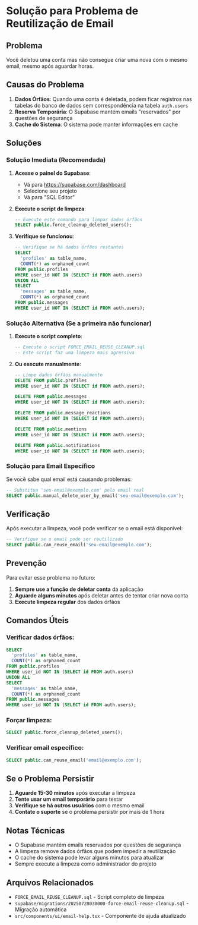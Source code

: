 # Solução para Problema de Reutilização de Email

## Problema
Você deletou uma conta mas não consegue criar uma nova com o mesmo email, mesmo após aguardar horas.

## Causas do Problema

1. **Dados Órfãos**: Quando uma conta é deletada, podem ficar registros nas tabelas do banco de dados sem correspondência na tabela `auth.users`
2. **Reserva Temporária**: O Supabase mantém emails "reservados" por questões de segurança
3. **Cache do Sistema**: O sistema pode manter informações em cache

## Soluções

### Solução Imediata (Recomendada)

1. **Acesse o painel do Supabase**:
   - Vá para https://supabase.com/dashboard
   - Selecione seu projeto
   - Vá para "SQL Editor"

2. **Execute o script de limpeza**:
   ```sql
   -- Execute este comando para limpar dados órfãos
   SELECT public.force_cleanup_deleted_users();
   ```

3. **Verifique se funcionou**:
   ```sql
   -- Verifique se há dados órfãos restantes
   SELECT 
     'profiles' as table_name,
     COUNT(*) as orphaned_count
   FROM public.profiles 
   WHERE user_id NOT IN (SELECT id FROM auth.users)
   UNION ALL
   SELECT 
     'messages' as table_name,
     COUNT(*) as orphaned_count
   FROM public.messages 
   WHERE user_id NOT IN (SELECT id FROM auth.users);
   ```

### Solução Alternativa (Se a primeira não funcionar)

1. **Execute o script completo**:
   ```sql
   -- Execute o script FORCE_EMAIL_REUSE_CLEANUP.sql
   -- Este script faz uma limpeza mais agressiva
   ```

2. **Ou execute manualmente**:
   ```sql
   -- Limpe dados órfãos manualmente
   DELETE FROM public.profiles 
   WHERE user_id NOT IN (SELECT id FROM auth.users);
   
   DELETE FROM public.messages 
   WHERE user_id NOT IN (SELECT id FROM auth.users);
   
   DELETE FROM public.message_reactions 
   WHERE user_id NOT IN (SELECT id FROM auth.users);
   
   DELETE FROM public.mentions 
   WHERE user_id NOT IN (SELECT id FROM auth.users);
   
   DELETE FROM public.notifications 
   WHERE user_id NOT IN (SELECT id FROM auth.users);
   ```

### Solução para Email Específico

Se você sabe qual email está causando problemas:

```sql
-- Substitua 'seu-email@exemplo.com' pelo email real
SELECT public.manual_delete_user_by_email('seu-email@exemplo.com');
```

## Verificação

Após executar a limpeza, você pode verificar se o email está disponível:

```sql
-- Verifique se o email pode ser reutilizado
SELECT public.can_reuse_email('seu-email@exemplo.com');
```

## Prevenção

Para evitar esse problema no futuro:

1. **Sempre use a função de deletar conta** da aplicação
2. **Aguarde alguns minutos** após deletar antes de tentar criar nova conta
3. **Execute limpeza regular** dos dados órfãos

## Comandos Úteis

### Verificar dados órfãos:
```sql
SELECT 
  'profiles' as table_name,
  COUNT(*) as orphaned_count
FROM public.profiles 
WHERE user_id NOT IN (SELECT id FROM auth.users)
UNION ALL
SELECT 
  'messages' as table_name,
  COUNT(*) as orphaned_count
FROM public.messages 
WHERE user_id NOT IN (SELECT id FROM auth.users);
```

### Forçar limpeza:
```sql
SELECT public.force_cleanup_deleted_users();
```

### Verificar email específico:
```sql
SELECT public.can_reuse_email('email@exemplo.com');
```

## Se o Problema Persistir

1. **Aguarde 15-30 minutos** após executar a limpeza
2. **Tente usar um email temporário** para testar
3. **Verifique se há outros usuários** com o mesmo email
4. **Contate o suporte** se o problema persistir por mais de 1 hora

## Notas Técnicas

- O Supabase mantém emails reservados por questões de segurança
- A limpeza remove dados órfãos que podem impedir a reutilização
- O cache do sistema pode levar alguns minutos para atualizar
- Sempre execute a limpeza como administrador do projeto

## Arquivos Relacionados

- `FORCE_EMAIL_REUSE_CLEANUP.sql` - Script completo de limpeza
- `supabase/migrations/20250728030000-force-email-reuse-cleanup.sql` - Migração automática
- `src/components/ui/email-help.tsx` - Componente de ajuda atualizado 